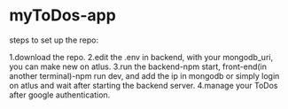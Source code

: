 # myToDos-app
steps to set up the repo:

1.download the repo.
2.edit the .env in backend, with your mongodb_uri, you can make new on atlus.
3.run the backend-npm start, front-end(in another terminal)-npm run dev, and add the ip in mongodb or simply login on atlus and wait after starting the backend server.
4.manage your ToDos after google authentication.
